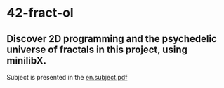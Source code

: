 # 42-fract-ol
## Discover 2D programming and the psychedelic universe of fractals in this project, using minilibX.

Subject is presented in the [en.subject.pdf](https://github.com/lavrenovamaria/42-fract-ol/files/7128672/en.subject.pdf)
